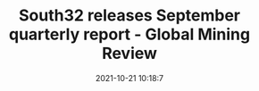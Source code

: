 ---
"title": "South32 releases September quarterly report - Global Mining Review"
"date": "2021-10-21 10:18:7"
"feed_name": "GOOGLENEWSMINING"
"feed_website": "https://news.google.com/search?q=mining%2Bincident&hl=en-US&gl=US&ceid=US:en"
"feed_rss": "https://news.google.com/rss/search?q=mining%2Bincident&hl=en-US&gl=US&ceid=US:en"
"link": "https://www.globalminingreview.com/finance-business/21102021/south32-releases-september-quarterly-report/"
"source": "{'href': 'https://www.globalminingreview.com', 'title': 'Global Mining Review'}"
"file": "_posts/2021-1-1-d70cfada2efef7e019fcbdefb4fea98651df6710.md"
"accident": "0"
"drilling": "0"
"represented_by": "0"
"dead": "0"
"injured": "0"
"arrested": "0"
"place": "unknown place"
"where": "unknown site"
"causes": "unknown"
"place_uri": "unknown place"
---